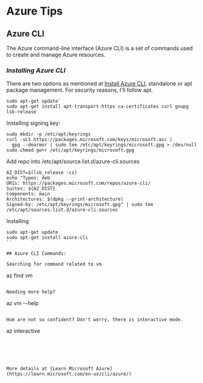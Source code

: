 # Azure Tips


## **Azure CLI**

The Azure command-line interface (Azure CLI) is a set of commands used to create and manage Azure resources.


### ***Installing Azure CLI***

There are two options as mentioned at [Install Azure CLI](https://learn.microsoft.com/en-us/cli/azure/install-azure-cli-linux?pivots=apt),
standalone or apt package management. For security reasons, I'll follow apt.

```
sudo apt-get update`
sudo apt-get install apt-transport-https ca-certificates curl gnupg lsb-release
```

Installing signing key:

```
sudo mkdir -p /etc/apt/keyrings
curl -sLS https://packages.microsoft.com/keys/microsoft.asc |
  gpg --dearmor | sudo tee /etc/apt/keyrings/microsoft.gpg > /dev/null
sudo chmod go+r /etc/apt/keyrings/microsoft.gpg
```

Add repo into /etc/apt/source.list.d/azure-cli.sources

```
AZ_DIST=$(lsb_release -cs)
echo "Types: deb
URIs: https://packages.microsoft.com/repos/azure-cli/
Suites: ${AZ_DIST}
Components: main
Architectures: $(dpkg --print-architecture)
Signed-by: /etc/apt/keyrings/microsoft.gpg" | sudo tee /etc/apt/sources.list.d/azure-cli.sources
```

Installing

```
sudo apt-get update
sudo apt-get install azure-cli
``

## Azure CLI Commands:

Searching for command related to vm

```
az find vm
```

Needing more help?

```
az vm --help
```

Hum are not so confident? Don't worry, there is interactive mode. 

```
az interactive
```





More details at [Learn Microsoft Azure](https://learn.microsoft.com/en-us/cli/azure/)

